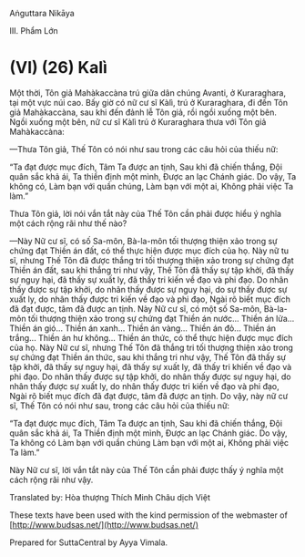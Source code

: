  

Aṅguttara Nikāya

III. Phẩm Lớn

# (VI) (26) Kalì

Một thời, Tôn giả Mahàkaccàna trú giữa dân chúng Avanti, ở Kuraraghara, tại một vực núi cao. Bấy giờ có nữ cư sĩ Kàlì, trú ở Kuraraghara, đi đến Tôn giả Mahàkaccàna, sau khi đến đảnh lễ Tôn giả, rồi ngồi xuống một bên. Ngồi xuống một bên, nữ cư sĩ Kàlì trú ở Kuraraghara thưa với Tôn giả Mahàkaccàna:

—Thưa Tôn giả, Thế Tôn có nói như sau trong các câu hỏi của thiếu nữ:

“Ta đạt được mục đích, Tâm Ta được an tịnh, Sau khi đã chiến thắng, Ðội quân sắc khả ái, Ta thiền định một mình, Ðược an lạc Chánh giác. Do vậy, Ta không có, Làm bạn với quần chúng, Làm bạn với một ai, Không phải việc Ta làm.”

Thưa Tôn giả, lời nói vắn tắt này của Thế Tôn cần phải được hiểu ý nghĩa một cách rộng rãi như thế nào?

—Này Nữ cư sĩ, có số Sa-môn, Bà-la-môn tối thượng thiện xảo trong sự chứng đạt Thiền án đất, có thể thực hiện được mục đích của họ. Này nữ tu sĩ, nhưng Thế Tôn đã được thắng tri tối thượng thiện xảo trong sự chứng đạt Thiền án đất, sau khi thắng tri như vậy, Thế Tôn đã thấy sự tập khởi, đã thấy sự nguy hại, đã thấy sự xuất ly, đã thấy tri kiến về đạo và phi đạo. Do nhân thấy được sự tập khởi, do nhân thấy được sự nguy hại, do sự thấy được sự xuất ly, do nhân thấy được tri kiến về đạo và phi đạo, Ngài rõ biết mục đích đã đạt được, tâm đã được an tịnh. Này Nữ cư sĩ, có một số Sa-môn, Bà-la-môn tối thượng thiện xảo trong sự chứng đạt Thiền án nước... Thiền án lửa... Thiền án gió... Thiền án xanh... Thiền án vàng... Thiền án đỏ... Thiền án trắng... Thiền án hư không... Thiền án thức, có thể thực hiện được mục đích của họ. Này Nữ cư sĩ, nhưng Thế Tôn đã thắng tri tối thượng thiện xảo trong sự chứng đạt Thiền án thức, sau khi thắng tri như vậy, Thế Tôn đã thấy sự tập khởi, đã thấy sự nguy hại, đã thấy sự xuất ly, đã thấy tri khiến về đạo và phi đạo. Do nhân thấy được sự tập khởi, do nhân thấy được sự nguy hại, do nhân thấy được sự xuất ly, do nhân thấy được tri kiến về đạo và phi đạo, Ngài rõ biết mục đích đã đạt được, tâm đã được an tịnh. Do vậy, này nữ cư sĩ, Thế Tôn có nói như sau, trong các câu hỏi của thiếu nữ:

“Ta đạt được mục đích, Tâm Ta được an tịnh, Sau khi đã chiến thắng, Ðội quân sắc khả ái, Ta Thiền định một mình, Ðược an lạc Chánh giác. Do vậy, Ta không có Làm bạn với quần chúng Làm bạn với một ai, Không phải việc Ta làm.”

Này Nữ cư sĩ, lời vắn tắt này của Thế Tôn cần phải được thấy ý nghĩa một cách rộng rãi như vậy.

Translated by: Hòa thượng Thích Minh Châu dịch Việt

These texts have been used with the kind permission of the webmaster of [http://www.budsas.net/](http://www.budsas.net/)

Prepared for SuttaCentral by Ayya Vimala.